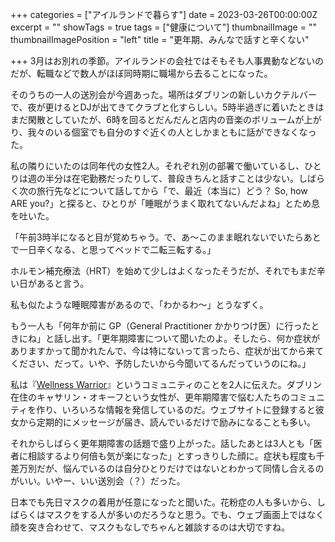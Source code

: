 +++
categories = ["アイルランドで暮らす"]
date = 2023-03-26T00:00:00Z
excerpt = ""
showTags = true
tags = ["健康について"]
thumbnailImage = ""
thumbnailImagePosition = "left"
title = "更年期、みんなで話すと辛くない"

+++
3月はお別れの季節。アイルランドの会社ではそもそも人事異動などないのだが、転職などで数人がほぼ同時期に職場から去ることになった。

<!--more-->

そのうちの一人の送別会が今週あった。場所はダブリンの新しいカクテルバーで、夜が更けるとDJが出てきてクラブと化すらしい。5時半過ぎに着いたときはまだ閑散としていたが、6時を回るとだんだんと店内の音楽のボリュームが上がり、我々のいる個室でも自分のすぐ近くの人としかまともに話ができなくなった。

私の隣りにいたのは同年代の女性2人。それぞれ別の部署で働いているし、ひとりは週の半分は在宅勤務だったりして、普段きちんと話すことは少ない。しばらく次の旅行先などについて話してから「で、最近（本当に）どう？ So, how ARE you?」と探ると、ひとりが「睡眠がうまく取れてないんだよね」とため息を吐いた。

「午前3時半になると目が覚めちゃう。で、あ～このまま眠れないでいたらあとで一日辛くなる、と思ってベッドで二転三転する。」

ホルモン補充療法（HRT）を始めて少しはよくなったそうだが、それでもまだ辛い日があると言う。

私も似たような睡眠障害があるので、「わかるわ〜」とうなずく。

もう一人も「何年か前に GP（General Practitioner かかりつけ医）に行ったときにね」と話し出す。「更年期障害について聞いたのよ。そしたら、何か症状がありますかって聞かれたんで、今は特にないって言ったら、症状が出てから来てください、だって。いや、予防したいから今聞いてるんだっていうのにね。」

私は『[Wellness Warrior](https://www.wellnesswarrior.ie/)』というコミュニティのことを2人に伝えた。ダブリン在住のキャサリン・オキーフという女性が、更年期障害で悩む人たちのコミュニティを作り、いろいろな情報を発信しているのだ。ウェブサイトに登録すると彼女から定期的にメッセージが届き、読んでいるだけで励みになることも多い。

それからしばらく更年期障害の話題で盛り上がった。話したあとは3人とも「医者に相談するより何倍も気が楽になった」とすっきりした顔に。症状も程度も千差万別だが、悩んでいるのは自分ひとりだけではないとわかって同情し合えるのがいい。いやー、いい送別会（？）だった。

日本でも先日マスクの着用が任意になったと聞いた。花粉症の人も多いから、しばらくはマスクをする人が多いのだろうなと思う。でも、ウェブ画面上ではなく顔を突き合わせて、マスクもなしでちゃんと雑談するのは大切ですね。